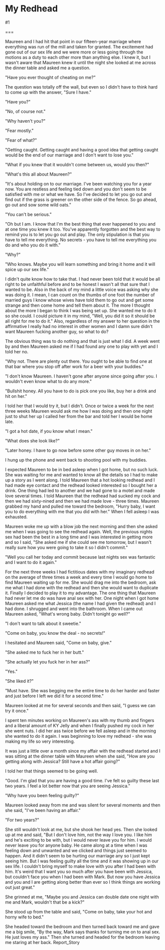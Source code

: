My Redhead
==========
#1 

 

 

===

Maureen and I had hit that point in our fifteen-year marriage where everything was run of the mill and taken for granted. The excitement had gone out of our sex life and we were more or less going through the motions as a duty to each other more than anything else. I knew it, but I wasn't aware that Maureen knew it until the night she looked at me across the dinner table and asked me a question. 

 "Have you ever thought of cheating on me?" 

 The question was totally off the wall, but even so I didn't have to think hard to come up with the answer, "Sure I have." 

 "Have you?" 

 "No, of course not." 

 "Why haven't you?" 

 "Fear mostly." 

 "Fear of what?" 

 "Getting caught. Getting caught and having a good idea that getting caught would be the end of our marriage and I don't want to lose you." 

 "What if you knew that it wouldn't come between us, would you then?" 

 "What's this all about Maureen?" 

 "It's about holding on to our marriage. I've been watching you for a year now. You are restless and feeling tied down and you don't seem to be satisfied with me or what we have. So I've decided to let you go out and find out if the grass is greener on the other side of the fence. So go ahead, go out and sow some wild oats." 

 "You can't be serious." 

 "Oh but I am. I know that I'm the best thing that ever happened to you and at one time you knew it too. You've apparently forgotten and the best way to remind you is to let you go out and play. The only stipulation is that you have to tell me everything. No secrets - you have to tell me everything you do and who you do it with." 

 "Why?" 

 "Who knows. Maybe you will learn something and bring it home and it will spice up our sex life." 

 I didn't quite know how to take that. I had never been told that it would be all right to be unfaithful before and to be honest I wasn't all that sure that I wanted to be. Also in the back of my mind a little voice was asking why she was doing it. I mean, I can count on the thumbs of one foot the number of married guys I know whose wives have told them to go out and get some strange and then come home and tell them about it. The more I thought about the more I began to think I was being set up. She wanted me to do it so she could. I could picture it in my mind, "Well, you did it so it should be all right for me to do it." Also, regardless of my answer to her question in the affirmative I really had no interest in other women and I damn sure didn't want Maureen fucking another guy, so what to do? 

 The obvious thing was to do nothing and that is just what I did. A week went by and then Maureen asked me if I had found any one to play with yet and I told her no. 

 "Why not. There are plenty out there. You ought to be able to find one at that bar where you stop off after work for a beer with your buddies." 

 "I don't know Maureen. I haven't gone after anyone since going after you. I wouldn't even know what to do any more." 

 "Bullshit honey. All you have to do is pick one you like, buy her a drink and hit on her." 

 I told her that I would try it, but I didn't. Once or twice a week for the next three weeks Maureen would ask me how I was doing and then one night just to shut her up I called her from the bar and told her I would be home late. 

 "I got a hot date, if you know what I mean." 

 "What does she look like?" 

 "Later honey. I have to go now before some other guy moves in on her." 

 I hung up the phone and went back to shooting pool with my buddies. 

 I expected Maureen to be in bed asleep when I got home, but no such luck. She was waiting for me and wanted to know all the details so I had to make up a story as I went along. I told Maureen that a hot looking redhead and I had made eye contact and the redhead looked interested so I bought her a drink. One thing had led to another and we had gone to a motel and made love several times. I told Maureen that the redhead had sucked my cock and then we had sixty-nined and then we had made love - three times. Maureen grabbed my hand and pulled me toward the bedroom, "Hurry baby, I want you to do everything with me that you did with her." When I fell asleep I was exhausted. 

 Maureen woke me up with a blow job the next morning and then she asked me when I was going to see the redhead again. Well, the previous nights sex had been the best in a long time and I was interested in getting more and so I said, "She asked me if she could see me tomorrow, but I wasn't really sure how you were going to take it so I didn't commit." 

 "Well you call her today and commit because last nights sex was fantastic and I want to do it again." 

 For the next three weeks I had fictitious dates with my imaginary redhead on the average of three times a week and every time I would go home to find Maureen waiting up for me. She would drag me into the bedroom, ask me what I had done with the redhead and then she would want to duplicate it. Finally I decided to play it to my advantage. The one thing that Maureen had never let me do was have anal sex with her. One night when I got home Maureen asked me what Jessica (the name I had given the redhead) and I had done. I shrugged and went into the bathroom. When I came out Maureen asked, "What's wrong baby. Didn't tonight go well?" 

 "I don't want to talk about it sweetie." 

 "Come on baby, you know the deal - no secrets!" 

 I hesitated and Maureen said, "Come on baby, give." 

 "She asked me to fuck her in her butt." 

 "She actually let you fuck her in her ass?" 

 "Yes." 

 "She liked it?" 

 "Must have. She was begging me the entire time to do her harder and faster and just before I left we did it for a second time." 

 Maureen looked at me for several seconds and then said, "I guess we can try it once." 

 I spent ten minutes working on Maureen's ass with my thumb and fingers and a liberal amount of KY Jelly and when I finally pushed my cock in her she went nuts. I did her ass twice before we fell asleep and in the morning she wanted to do it again. I was beginning to love my redhead - she was making my life so very interesting. 

 It was just a little over a month since my affair with the redhead started and I was sitting at the dinner table with Maureen when she said, "How are you getting along with Jessica? Still have a hot affair going?" 

 I told her that things seemed to be going well. 

 "Good. I'm glad that you are having a good time. I've felt so guilty these last two years. I feel a lot better now that you are seeing Jessica." 

 "Why have you been feeling guilty?" 

 Maureen looked away from me and was silent for several moments and then she said, "I've been having an affair." 

 "For two years?" 

 She still wouldn't look at me, but she shook her head yes. Then she looked up at me and said, "But I don't love him, not the way I love you. I like him and he's exciting to be with, but I would never leave you for him. I would never leave you for anyone baby. He came along at a time when I was feeling down and unwanted and we clicked and things just seemed to happen. And it didn't seem to be hurting our marriage any so I just kept seeing him. But I was feeling guilty all the time and it was showing up in our sex life. I couldn't bring myself to make love with you after I had been with him. It's weird that I want you so much after you have been with Jessica, but couldn't face you when I had been with Mark. But now you have Jessica and you and I are getting along better than ever so I think things are working out just great." 

 She grinned at me, "Maybe you and Jessica can double date one night with me and Mark, wouldn't that be a kick?" 

 She stood up from the table and said, "Come on baby, take your hot and horny wife to bed." 

 She headed toward the bedroom and then turned back toward me and gave me a big smile, "By the way, Mark says thanks for turning me on to anal sex. He just loves my ass." Then she turned and headed for the bedroom leaving me staring at her back. Report_Story 
